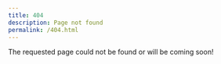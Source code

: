 ```yaml
---
title: 404
description: Page not found
permalink: /404.html
---
```


The requested page could not be found or will be coming soon!
